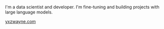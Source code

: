 I'm a data scientist and developer. I'm fine-tuning and building projects with large language models.

[yxzwayne.com](https://yxzwayne.com)
